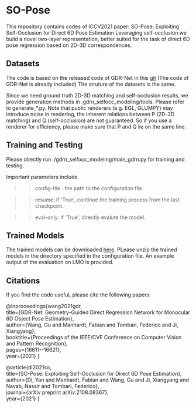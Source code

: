 # SO-Pose
This repository contains codes of ICCV2021 paper: SO-Pose: Exploiting Self-Occlusion for Direct 6D Pose Estimation
Leveraging self-occlusion we build a novel two-layer representation, better suited for the task of direct 6D pose regression based on 2D-3D correspondences.

Datasets
----------
The code is based on the released code of GDR-Net in this [git](https://github.com/THU-DA-6D-Pose-Group/GDR-Net.git) (The code of GDR-Net is already included)
The struture of the datasets is the same.

Since we need ground truth 2D-3D matching and self-occlusion results, we provide generation methods in .gdrn_selfocc_modeling/tools.
Please refer to generate_*.py.
Note that public renderers (e.g. EGL, GLUMPY) may introduce noise in rendering, the inherent relations between P (2D-3D matching) and Q (self-occlusion) are not guaranteed. So if you use a renderer for efficiency, please make sure that P and Q lie on the same line.

Training and Testing
----------------
Please directly run ./gdrn_selfocc_modeling/main_gdrn.py for training and testing.

Important parameters include
>> config-file : the path to the configuration file.

>> resume: if 'True', continue the training process from the last checkpoint.

>> eval-only: if 'True', directly evalute the model.

Trained Models
--------------
The trained models can be downloaded [here](https://drive.google.com/file/d/136ExcMykxsVVSzOiGQVYspq1fx9Hjd6R/view?usp=sharing).
PLease unzip the trained models in the directory specified in the configuration file.
An example output of the evaluation on LMO is provided.

Citations
--------------
If you find the code useful, please cite the following papers:

@inproceedings{wang2021gdr, \
  title={GDR-Net: Geometry-Guided Direct Regression Network for Monocular 6D Object Pose Estimation},\
  author={Wang, Gu and Manhardt, Fabian and Tombari, Federico and Ji, Xiangyang},\
  booktitle={Proceedings of the IEEE/CVF Conference on Computer Vision and Pattern Recognition},\
  pages={16611--16621},\
  year={2021}
}

@article{di2021so,\
  title={SO-Pose: Exploiting Self-Occlusion for Direct 6D Pose Estimation},\
  author={Di, Yan and Manhardt, Fabian and Wang, Gu and Ji, Xiangyang and Navab, Nassir and Tombari, Federico},\
  journal={arXiv preprint arXiv:2108.08367},\
  year={2021}
}


